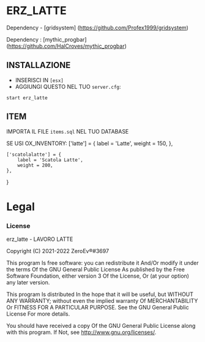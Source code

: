 # ERZ_LATTE

Dependency - [gridsystem] (https://github.com/Profex1999/gridsystem)

Dependency : [mythic_progbar] (https://github.com/HalCroves/mythic_progbar)

## INSTALLAZIONE
- INSERISCI IN `[esx]`
- AGGIUNGI QUESTO NEL TUO `server.cfg`:

```
start erz_latte
```

## ITEM
IMPORTA IL FILE `items.sql` NEL TUO DATABASE

SE USI OX_INVENTORY:
	['latte'] = {
		label = 'Latte',
		weight = 150,
	},

	['scatolalatte'] = {
		label = 'Scatola Latte',
		weight = 200,
	},
}

# Legal
### License
erz_latte - LAVORO LATTE

Copyright (C) 2021-2022 ZeroEv®#3697

This program Is free software: you can redistribute it And/Or modify it under the terms Of the GNU General Public License As published by the Free Software Foundation, either version 3 Of the License, Or (at your option) any later version.

This program Is distributed In the hope that it will be useful, but WITHOUT ANY WARRANTY; without even the implied warranty Of MERCHANTABILITY Or FITNESS FOR A PARTICULAR PURPOSE. See the GNU General Public License For more details.

You should have received a copy Of the GNU General Public License along with this program. If Not, see http://www.gnu.org/licenses/.
